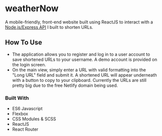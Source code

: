 # weatherNow

A mobile-friendly, front-end website built using ReactJS to interact with a [Node.js/Express API](https://github.com/AerialWombat/url-shortener-api) I built to shorten URLs.

## How To Use

- The application allows you to register and log in to a user account to save shortened URLs to your username. A demo account is provided on the login screen.
- On the main view, simply enter a URL with valid formatting into the "Long URL" field and submit it. A shortened URL will appear underneath with a button to copy to your clipboard. Currently the URLs are still pretty big due to the free Netlify domain being used.

### Built With

- ES6 Javascript
- Flexbox
- CSS Modules & SCSS
- ReactJS
- React Router
